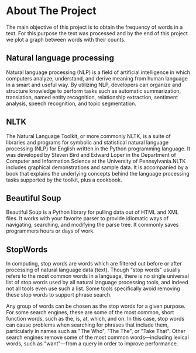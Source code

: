 # About The Project

The main objective of this project is to obtain the frequency of words in a text. For this purpose the text was processed and by the end of this project we plot a graph between words with their counts.

## Natural language processing

Natural language processing (NLP) is a field of artificial intelligence in which computers analyze, understand, and derive meaning from human language in a smart and useful way. By utilizing NLP, developers can organize and structure knowledge to perform tasks such as automatic summarization, translation, named entity recognition, relationship extraction, sentiment analysis, speech recognition, and topic segmentation.

## NLTK

The Natural Language Toolkit, or more commonly NLTK, is a suite of libraries and programs for symbolic and statistical natural language processing (NLP) for English written in the Python programming language. It was developed by Steven Bird and Edward Loper in the Department of Computer and Information Science at the University of Pennsylvania.NLTK includes graphical demonstrations and sample data. It is accompanied by a book that explains the underlying concepts behind the language processing tasks supported by the toolkit, plus a cookbook.

## Beautiful Soup

Beautiful Soup is a Python library for pulling data out of HTML and XML files. It works with your favorite parser to provide idiomatic ways of navigating, searching, and modifying the parse tree. It commonly saves programmers hours or days of work.

## StopWords

In computing, stop words are words which are filtered out before or after processing of natural language data (text). Though "stop words" usually refers to the most common words in a language, there is no single universal list of stop words used by all natural language processing tools, and indeed not all tools even use such a list. Some tools specifically avoid removing these stop words to support phrase search.


Any group of words can be chosen as the stop words for a given purpose. For some search engines, these are some of the most common, short function words, such as the, is, at, which, and on. In this case, stop words can cause problems when searching for phrases that include them, particularly in names such as "The Who", "The The", or "Take That". Other search engines remove some of the most common words—including lexical words, such as "want"—from a query in order to improve performance.

